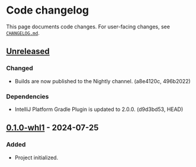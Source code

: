 <!-- Keep a Changelog guide -> https://keepachangelog.com -->

# Code changelog


This page documents code changes.
For user-facing changes, see [`CHANGELOG.md`][_-1].


  [_-1]: ./CHANGELOG.md


## [Unreleased]

### Changed

* Builds are now published to the Nightly channel. (a8e4120c, 496b2022)

### Dependencies

* IntelliJ Platform Gradle Plugin is updated to 2.0.0. (d9d3bd53, HEAD)


## [0.1.0-whl1] - 2024-07-25

### Added

* Project initialized.


  [Unreleased]: https://github.com/InSyncWithFoo/pyright-for-pycharm/compare/v0.1.0-whl1..HEAD
  [0.1.0-whl1]: https://github.com/InSyncWithFoo/uv-for-pycharm/commits
